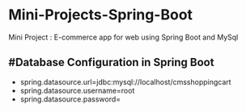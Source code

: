 # Mini-Projects-Spring-Boot
Mini Project : E-commerce app for web using Spring Boot and MySql 

#Database Configuration in Spring Boot
---
* spring.datasource.url=jdbc:mysql://localhost/cmsshoppingcart
* spring.datasource.username=root
* spring.datasource.password=

